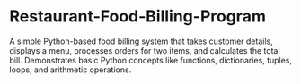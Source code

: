 # Restaurant-Food-Billing-Program
A simple Python-based food billing system that takes customer details, displays a menu, processes orders for two items, and calculates the total bill. Demonstrates basic Python concepts like functions, dictionaries, tuples, loops, and arithmetic operations.
